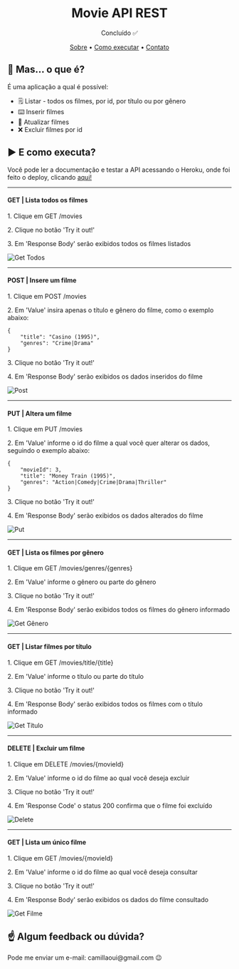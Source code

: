 
<h1 align="center">Movie API REST</h1>
<p align="center">Concluído ✅</p>
<p align="center">
 <a href="#Sobre">Sobre</a> •
 <a href="#Executar">Como executar</a> •
 <a href="#Contato">Contato</a>
</p>

<h2 id="Sobre">👀 Mas... o que é?</h2>
<p>É uma aplicação a qual é possível:</p>

- 🗒️ Listar - todos os filmes, por id, por título ou por gênero
- ⌨️ Inserir filmes 
- 🔄 Atualizar filmes
-  ❌ Excluir filmes por id

<h2 id="Executar">▶️ E como executa?</h2>
<p>Você pode ler a documentação e testar a API acessando o Heroku, onde foi feito o deploy, clicando <a href="https://movies-api-tk.herokuapp.com/swagger-ui.html">aqui!</a></p>
<hr>

<h4>GET | Lista todos os filmes</h4>
<p>1. Clique em GET /movies</p>
<p>2. Clique no botão 'Try it out!'</p>
<p>3. Em 'Response Body' serão exibidos todos os filmes listados</p>
<img src="https://media.giphy.com/media/xK8DXNHuqXdk8M6yHq/giphy.gif" alt="Get Todos">
<hr>

<h4>POST | Insere um filme</h4>
<p>1. Clique em POST /movies</p>
<p>2. Em 'Value' insira apenas o título e gênero do filme, como o exemplo abaixo:</p>

```
{
    "title": "Casino (1995)",
    "genres": "Crime|Drama"
}
```

<p>3. Clique no botão 'Try it out!'</p>
<p>4. Em 'Response Body' serão exibidos os dados inseridos do filme</p>
<img src="https://media.giphy.com/media/faNfTWVWGUb8IOc2oZ/giphy.gif" alt="Post">
<hr>

<h4>PUT | Altera um filme</h4>
<p>1. Clique em PUT /movies</p>
<p>2. Em 'Value' informe o id do filme a qual você quer alterar os dados, seguindo o exemplo abaixo:</p>

```
{
    "movieId": 3,
    "title": "Money Train (1995)",
    "genres": "Action|Comedy|Crime|Drama|Thriller"
}
```

<p>3. Clique no botão 'Try it out!'</p>
<p>4. Em 'Response Body' serão exibidos os dados alterados do filme</p>
<img src="https://media.giphy.com/media/Nk5KSDwDQVxXjaaEGx/giphy.gif" alt="Put">
<hr>

<h4>GET | Lista os filmes por gênero</h4>
<p>1. Clique em GET /movies/genres/{genres}</p>
<p>2. Em 'Value' informe o gênero ou parte do gênero</p>
<p>3. Clique no botão 'Try it out!'</p>
<p>4. Em 'Response Body' serão exibidos todos os filmes do gênero informado</p>
<img src="https://media.giphy.com/media/u57drkf43N9kOSMM7E/giphy.gif" alt="Get Gênero">
<hr>

<h4>GET | Listar filmes por título</h4>
<p>1. Clique em GET /movies/title/{title}</p>
<p>2. Em 'Value' informe o título ou parte do título</p>
<p>3. Clique no botão 'Try it out!'</p>
<p>4. Em 'Response Body' serão exibidos todos os filmes com o título informado</p>
<img src="https://media.giphy.com/media/efniBdvIOw9STQWT4h/giphy.gif" alt="Get Título">
<hr>

<h4>DELETE | Excluir um filme</h4>
<p>1. Clique em DELETE /movies/{movieId}</p>
<p>2. Em 'Value' informe o id do filme ao qual você deseja excluir</p>
<p>3. Clique no botão 'Try it out!'</p>
<p>4. Em 'Response Code' o status 200 confirma que o filme foi excluído</p>
<img src="https://media.giphy.com/media/u8vLqnDAr5cXU9dDS7/giphy.gif" alt="Delete">
<hr>

<h4>GET | Lista um único filme</h4>
<p>1. Clique em GET /movies/{movieId}</p>
<p>2. Em 'Value' informe o id do filme ao qual você deseja consultar</p>
<p>3. Clique no botão 'Try it out!'</p>
<p>4. Em 'Response Body' serão exibidos os dados do filme consultado</p>
<img src="https://media.giphy.com/media/ftqrCSpvPJfICJOaxj/giphy.gif" alt="Get Filme">

<h2 id="Contato">☝️ Algum feedback ou dúvida?</h2>
<p>Pode me enviar um e-mail: camillaoui@gmail.com 😉</p>
